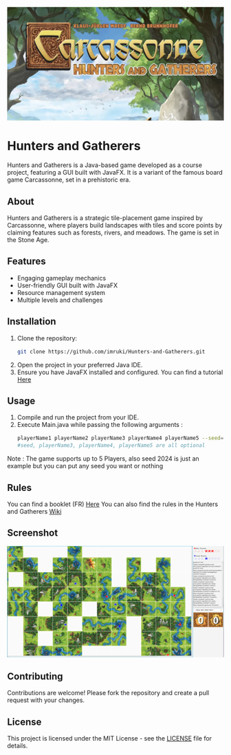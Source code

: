 <img src=".\resources\illustration.jpg" />

# Hunters and Gatherers

Hunters and Gatherers is a Java-based game developed as a course project, featuring a GUI built with JavaFX. It is a variant of the famous board game Carcassonne, set in a prehistoric era.

## About
Hunters and Gatherers is a strategic tile-placement game inspired by Carcassonne, where players build landscapes with tiles and score points by claiming features such as forests, rivers, and meadows. The game is set in the Stone Age.

## Features
- Engaging gameplay mechanics
- User-friendly GUI built with JavaFX
- Resource management system
- Multiple levels and challenges

## Installation
1. Clone the repository:
    ```bash
    git clone https://github.com/imruki/Hunters-and-Gatherers.git

2. Open the project in your preferred Java IDE.
3. Ensure you have JavaFX installed and configured. You can find a tutorial [Here](https://cs108.epfl.ch/archive/24/g/openjfx.html)

## Usage
1. Compile and run the project from your IDE.
2. Execute Main.java while passing the following arguments :
    ```bash
    playerName1 playerName2 playerName3 playerName4 playerName5 --seed=2024
    #seed, playerName3, playerName4, playerName5 are all optional
Note : The game supports up to 5 Players, also seed 2024 is just an example but you can put any seed you want or nothing

## Rules
You can find a booklet (FR) [Here](https://github.com/imruki/Hunters-and-Gatherers/blob/main/resources/rules_fr.pdf)
You can also find the rules in the Hunters and Gatherers [Wiki](https://wikicarpedia.com/car/Hunters_and_Gatherers_v2_Base_Game)

## Screenshot
<img src=".\resources\screenshot.jpg" />

## Contributing
Contributions are welcome! Please fork the repository and create a pull request with your changes.

## License
This project is licensed under the MIT License - see the [LICENSE]() file for details.
